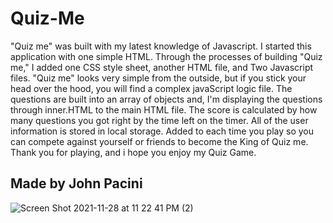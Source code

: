 # Quiz-Me

"Quiz me" was built with my latest knowledge of Javascript. I started this application with one simple HTML. Through the processes of building "Quiz me," I added one CSS style sheet, another HTML file, and Two Javascript files. "Quiz me" looks very simple from the outside, but if you stick your head over the hood, you will find a complex javaScript logic file. The questions are built into an array of objects and, I'm displaying the questions through inner.HTML to the main HTML file. The score is calculated by how many questions you got right by the time left on the timer. All of the user information is stored in local storage. Added to each time you play so you can compete against yourself or friends to become the King of Quiz me. Thank you for playing, and i hope you enjoy my Quiz Game.

## Made by John Pacini

![Screen Shot 2021-11-28 at 11 22 41 PM (2)](https://user-images.githubusercontent.com/88564390/143814924-dfa2c531-beb2-45ce-82f8-0090c55fd297.png)
